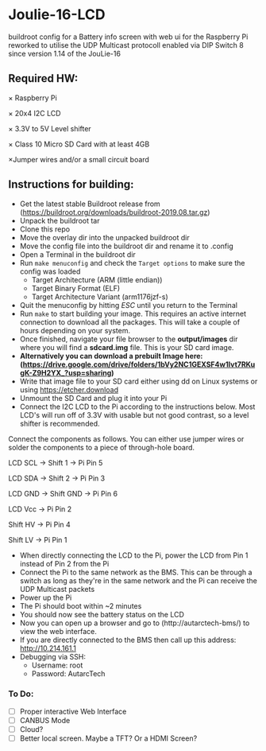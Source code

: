 # Joulie-16-LCD
buildroot config for a Battery info screen with web ui for the Raspberry Pi
reworked to utilise the UDP Multicast protocoll enabled via DIP Switch 8 since version 1.14 of the JouLie-16 

## Required HW:

× Raspberry Pi

× 20x4 I2C LCD

× 3.3V to 5V Level shifter

× Class 10 Micro SD Card with at least 4GB

×Jumper wires and/or a small circuit board


## Instructions for building:

* Get the latest stable Buildroot release from (https://buildroot.org/downloads/buildroot-2019.08.tar.gz)
* Unpack the buildroot tar
* Clone this repo
* Move the overlay dir into the unpacked buildroot dir
* Move the config file into the buildroot dir and rename it to .config
* Open a Terminal in the buildroot dir
* Run `make menuconfig` and check the `Target options` to make sure the config was loaded
  - Target Architecture (ARM (little endian))
  - Target Binary Format (ELF)
  - Target Architecture Variant (arm1176jzf-s)
* Quit the menuconfig by hitting *ESC* until you return to the Terminal
* Run `make` to start building your image. This requires an active internet connection to download all the packages. This will take a couple of hours depending on your system.
* Once finished, navigate your file browser to the **output/images** dir where you will find a **sdcard.img** file. This is your SD card image.
* **Alternatively you can download a prebuilt Image here: (https://drive.google.com/drive/folders/1bVy2NC1GEXSF4w1Ivt7RKugK-Z9H2YX_?usp=sharing)**
* Write that image file to your SD card either using dd on Linux systems or using https://etcher.download
* Unmount the SD Card and plug it into your Pi
* Connect the I2C LCD to the Pi according to the instructions below. Most LCD's will run off of 3.3V with usable but not good contrast, so a level shifter is recommended.

Connect the components as follows. You can either use jumper wires or solder the components to a piece of through-hole board.

LCD SCL → Shift 1 → Pi Pin 5

LCD SDA → Shift 2 → Pi Pin 3

LCD GND → Shift GND → Pi Pin 6

LCD Vcc → Pi Pin 2

Shift HV → Pi Pin 4

Shift LV → Pi Pin 1

* When directly connecting the LCD to the Pi, power the LCD from Pin 1 instead of Pin 2 from the Pi
* Connect the Pi to the same network as the BMS. This can be through a switch as long as they're in the same network and the Pi can receive the UDP Multicast packets
* Power up the Pi
* The Pi should boot within ~2 minutes
* You should now see the battery status on the LCD
* Now you can open up a browser and go to (http://autarctech-bms/) to view the web interface.
* If you are directly connected to the BMS then call up this address: http://10.214.161.1
* Debugging via SSH:
  - Username: root
  - Password: AutarcTech

### To Do:
- [ ] Proper interactive Web Interface
- [ ] CANBUS Mode
- [ ] Cloud?
- [ ] Better local screen. Maybe a TFT? Or a HDMI Screen?
